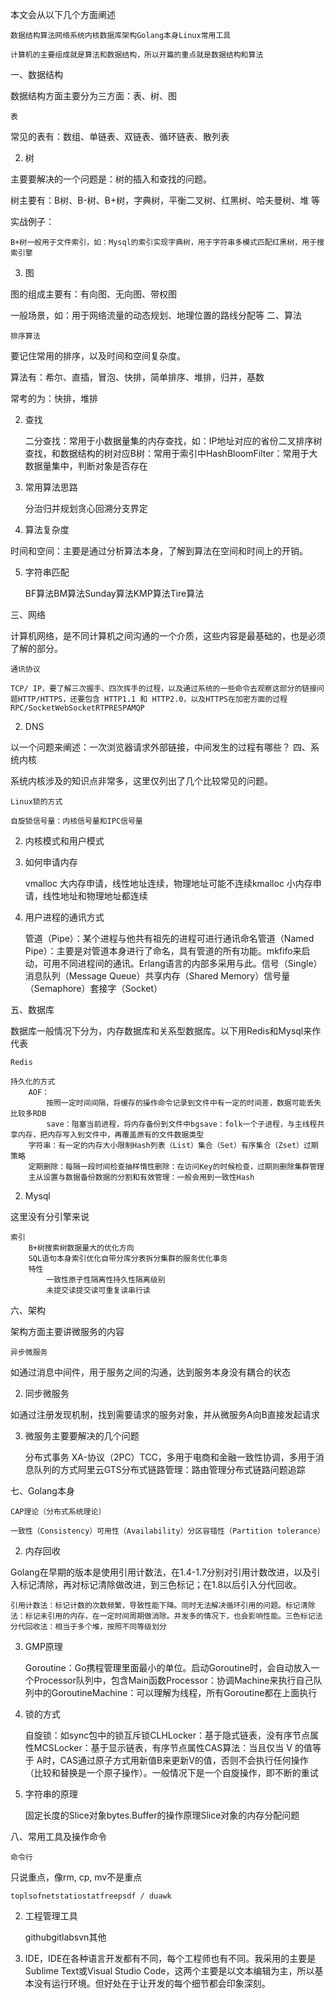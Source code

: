 本文会从以下几个方面阐述

    数据结构算法网络系统内核数据库架构Golang本身Linux常用工具 

    计算机的主要组成就是算法和数据结构，所以开篇的重点就是数据结构和算法

一、数据结构

数据结构方面主要分为三方面：表、树、图

    表

常见的表有：数组、单链表、双链表、循环链表、散列表

2. 树

主要要解决的一个问题是：树的插入和查找的问题。

树主要有：B树、B-树、B+树，字典树，平衡二叉树、红黑树、哈夫曼树、堆 等

实战例子：

    B+树一般用于文件索引，如：Mysql的索引实现字典树，用于字符串多模式匹配红黑树，用于搜索引擎

3. 图

图的组成主要有：有向图、无向图、带权图

一般场景，如：用于网络流量的动态规划、地理位置的路线分配等
二、算法

    排序算法

要记住常用的排序，以及时间和空间复杂度。

算法有：希尔、直插，冒泡、快排，简单排序、堆排，归并，基数

常考的为：快排，堆排

2. 查找

    二分查找：常用于小数据量集的内存查找，如：IP地址对应的省份二叉排序树查找，和数据结构的树对应B树：常用于索引中HashBloomFilter：常用于大数据量集中，判断对象是否存在

3. 常用算法思路

    分治归并规划贪心回溯分支界定

4. 算法复杂度

时间和空间：主要是通过分析算法本身，了解到算法在空间和时间上的开销。

5. 字符串匹配

    BF算法BM算法Sunday算法KMP算法Tire算法

三、网络

计算机网络，是不同计算机之间沟通的一个介质，这些内容是最基础的，也是必须了解的部分。

    通讯协议

    TCP/ IP，要了解三次握手、四次挥手的过程，以及通过系统的一些命令去观察这部分的链接问题HTTP/HTTPS，还要包含 HTTP1.1 和 HTTP2.0，以及HTTPS在加密方面的过程RPC/SocketWebSocketRTPRESPAMQP

2. DNS

以一个问题来阐述：一次浏览器请求外部链接，中间发生的过程有哪些？
四、系统内核

系统内核涉及的知识点非常多，这里仅列出了几个比较常见的问题。

    Linux锁的方式

    自旋锁信号量：内核信号量和IPC信号量

2. 内核模式和用户模式

3. 如何申请内存

    vmalloc 大内存申请，线性地址连续，物理地址可能不连续kmalloc 小内存申请，线性地址和物理地址都连续

4. 用户进程的通讯方式

    管道（Pipe）：某个进程与他共有祖先的进程可进行通讯命名管道（Named Pipe）：主要是对管道本身进行了命名，具有管道的所有功能。mkfifo来启动，可用不同进程间的通讯。Erlang语言的内部多采用与此。信号（Single）消息队列（Message Queue）共享内存（Shared Memory）信号量（Semaphore）套接字（Socket）

五、数据库

数据库一般情况下分为，内存数据库和关系型数据库。以下用Redis和Mysql来作代表

    Redis

    持久化的方式
        AOF：
            按照一定时间间隔，将缓存的操作命令记录到文件中有一定的时间差，数据可能丢失比较多RDB
            save：阻塞当前进程，将内存备份到文件中bgsave：folk一个子进程，与主线程共享内存，把内存写入到文件中，再覆盖原有的文件数据类型
        字符串：有一定的内存大小限制Hash列表（List）集合（Set）有序集合（Zset）过期策略
        定期删除：每隔一段时间检查抽样惰性删除：在访问Key的时候检查，过期则删除集群管理
        主从设置与数据备份数据的分割和有效管理：一般会用到一致性Hash

2. Mysql

这里没有分引擎来说

    索引
        B+树搜索树数据量大的优化方向
        SQL语句本身索引优化自带分库分表拆分集群的服务优化事务
        特性
            一致性原子性隔离性持久性隔离级别
            未提交读提交读可重复读串行读

六、架构

架构方面主要讲微服务的内容

    异步微服务

如通过消息中间件，用于服务之间的沟通，达到服务本身没有耦合的状态

2. 同步微服务

如通过注册发现机制，找到需要请求的服务对象，并从微服务A向B直接发起请求

3. 微服务主要要解决的几个问题

    分布式事务
        XA-协议（2PC）TCC，多用于电商和金融一致性协调，多用于消息队列的方式阿里云GTS分布式链路管理：路由管理分布式链路问题追踪

七、Golang本身

    CAP理论（分布式系统理论）

    一致性（Consistency）可用性（Availability）分区容错性（Partition tolerance）

2. 内存回收

Golang在早期的版本是使用引用计数法，在1.4-1.7分别对引用计数改进，以及引入标记清除，再对标记清除做改进，到三色标记；在1.8以后引入分代回收。

    引用计数法：标记计数的次数频繁，导致性能下降。同时无法解决循环引用的问题。标记清除法：标记未引用的内存，在一定时间周期做消除。并发多的情况下，也会影响性能。三色标记法分代回收法：相当于多个堆，按照不同等级划分

3. GMP原理

    Goroutine：Go携程管理里面最小的单位。启动Goroutine时，会自动放入一个Processor队列中，包含Main函数Processor：协调Machine来执行自己队列中的GoroutineMachine：可以理解为线程，所有Goroutine都在上面执行

4. 锁的方式

    自旋锁：如sync包中的锁互斥锁CLHLocker：基于隐式链表，没有序节点属性MCSLocker：基于显示链表，有序节点属性CAS算法：当且仅当 V 的值等于 A时，CAS通过原子方式用新值B来更新V的值，否则不会执行任何操作（比较和替换是一个原子操作）。一般情况下是一个自旋操作，即不断的重试

5. 字符串的原理

    固定长度的Slice对象bytes.Buffer的操作原理Slice对象的内存分配问题

八、常用工具及操作命令

    命令行

只说重点，像rm, cp, mv不是重点

    toplsofnetstatiostatfreepsdf / duawk

2. 工程管理工具

    githubgitlabsvn其他

3. IDE，IDE在各种语言开发都有不同，每个工程师也有不同。我采用的主要是Sublime Text或Visual Studio Code，这两个主要是以文本编辑为主，所以基本没有运行环境。但好处在于让开发的每个细节都会印象深刻。


